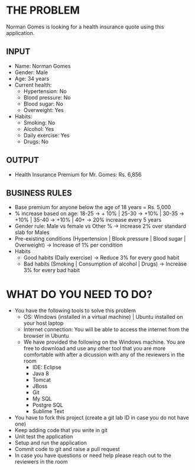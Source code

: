 # THE PROBLEM

Norman Gomes is looking for a health insurance quote using this application.

## INPUT

- Name: Norman Gomes
- Gender: Male
- Age: 34 years
- Current health:
  - Hypertension: No
  - Blood pressure: No
  - Blood sugar: No
  - Overweight: Yes
- Habits:
  - Smoking: No
  - Alcohol: Yes
  - Daily exercise: Yes
  - Drugs: No       


## OUTPUT

- Health Insurance Premium for Mr. Gomes: Rs. 6,856


## BUSINESS RULES

- Base premium for anyone below the age of 18 years = Rs. 5,000
- % increase based on age: 18-25 -> + 10% | 25-30 -> +10% | 30-35 -> +10% | 35-40 -> +10% | 40+ -> 20% increase every 5 years
- Gender rule: Male vs female vs Other % -> Increase 2% over standard slab for Males
- Pre-existing conditions (Hypertension | Blook pressure | Blood sugar | Overweight) -> Increase of 1% per condition
- Habits
  - Good habits (Daily exercise) -> Reduce 3% for every good habit
  - Bad habits (Smoking | Consumption of alcohol | Drugs) -> Increase 3% for every bad habit


# WHAT DO YOU NEED TO DO?

- You have the following tools to solve this problem
  - OS: Windows (installed in a virtual machine) | Ubuntu installed on your host laptop
  - Internet connection: You will be able to access the internet from the browser in Ubuntu
  - We have provided the following on the Windows machine. You are free to download and use any other tool that you are more comfortable with after a dicussion with any of the reviewers in the room
    - IDE: Eclipse 
    - Java 8
    - Tomcat
    - JBoss
    - Git
    - My SQL
    - Postgre SQL
    - Sublime Text
- You have to fork this project (create a git lab ID in case you do not have one)
- Keep adding code that you write in git
- Unit test the application
- Setup and run the application
- Commit code to git and raise a pull request
- In case you have questions or need help please reach out to the reviewers in the room